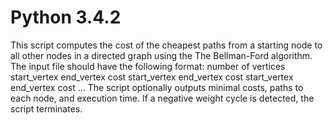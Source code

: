 # Python 3.4.2

This script computes the cost of the cheapest paths from a starting node to all other nodes in a directed graph using the The Bellman-Ford algorithm.
The input file should have the following format:
number of vertices
start_vertex end_vertex cost
start_vertex end_vertex cost
start_vertex end_vertex cost
...
The script optionally outputs minimal costs, paths to each node, and execution time. If a negative weight cycle is detected, the script terminates.

